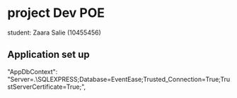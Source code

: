 ﻿# project Dev POE

student: Zaara Salie (10455456)

## Application set up

 "AppDbContext": "Server=.\\SQLEXPRESS;Database=EventEase;Trusted_Connection=True;TrustServerCertificate=True;",
 